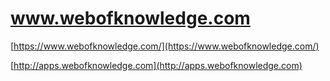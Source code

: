 # www.webofknowledge.com


[https://www.webofknowledge.com/](https://www.webofknowledge.com/)


[http://apps.webofknowledge.com](http://apps.webofknowledge.com)


